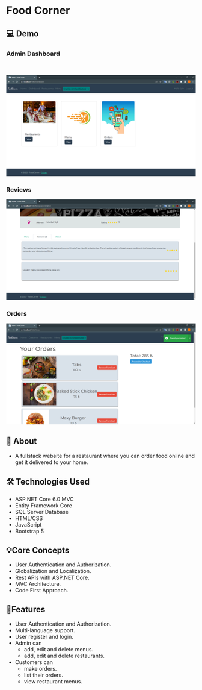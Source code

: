 # Food Corner

## 💻 Demo
### Admin Dashboard
<br>
 
![App Demo Screenshot](./FoodCorner/screenshots/Screenshot%20(434).png)

### Reviews
![App Demo Screenshot](./FoodCorner/screenshots/Screenshot%20(441).png)
### Orders
![App Demo Screenshot](./FoodCorner/screenshots/Screenshot%20(450).png)
## 📝 About
- A fullstack website for a restaurant where you can order food online and get it delivered to your home.
  
## 🛠️ Technologies Used

- ASP.NET Core 6.0 MVC
- Entity Framework Core
- SQL Server Database
- HTML/CSS
- JavaScript
- Bootstrap 5

## 💡Core Concepts
- User Authentication and Authorization.
- Globalization and Localization.
- Rest APIs with ASP.NET Core.
- MVC Architecture.
- Code First Approach.
## 🚀Features
- User Authentication and Authorization.
- Multi-language support.
- User register and login.
- Admin can 
  - add, edit and delete menus.
  - add, edit and delete restaurants.
- Customers can
  - make orders.
  - list their orders.
  - view restaurant menus.